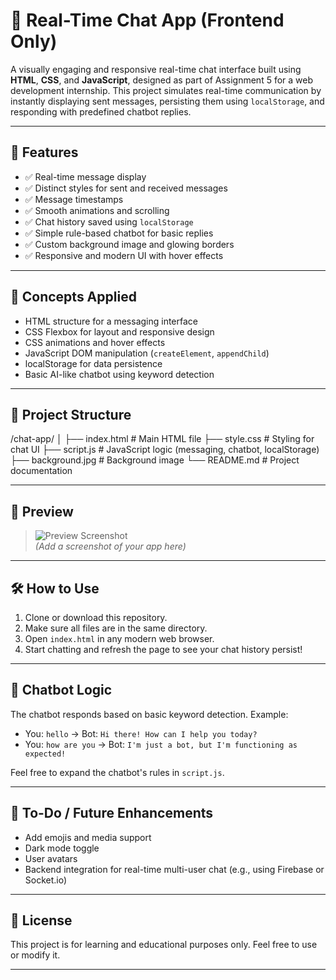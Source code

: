 # 💬 Real-Time Chat App (Frontend Only)

A visually engaging and responsive real-time chat interface built using **HTML**, **CSS**, and **JavaScript**, designed as part of Assignment 5 for a web development internship. This project simulates real-time communication by instantly displaying sent messages, persisting them using `localStorage`, and responding with predefined chatbot replies.

---

## 🚀 Features

- ✅ Real-time message display
- ✅ Distinct styles for sent and received messages
- ✅ Message timestamps
- ✅ Smooth animations and scrolling
- ✅ Chat history saved using `localStorage`
- ✅ Simple rule-based chatbot for basic replies
- ✅ Custom background image and glowing borders
- ✅ Responsive and modern UI with hover effects

---

## 🧠 Concepts Applied

- HTML structure for a messaging interface
- CSS Flexbox for layout and responsive design
- CSS animations and hover effects
- JavaScript DOM manipulation (`createElement`, `appendChild`)
- localStorage for data persistence
- Basic AI-like chatbot using keyword detection

---

## 📁 Project Structure

/chat-app/
│
├── index.html # Main HTML file
├── style.css # Styling for chat UI
├── script.js # JavaScript logic (messaging, chatbot, localStorage)
├── background.jpg # Background image
└── README.md # Project documentation


---

## 📸 Preview

> ![Preview Screenshot](preview.png)  
> *(Add a screenshot of your app here)*

---

## 🛠️ How to Use

1. Clone or download this repository.
2. Make sure all files are in the same directory.
3. Open `index.html` in any modern web browser.
4. Start chatting and refresh the page to see your chat history persist!

---

## 🤖 Chatbot Logic

The chatbot responds based on basic keyword detection. Example:
- You: `hello` → Bot: `Hi there! How can I help you today?`
- You: `how are you` → Bot: `I'm just a bot, but I'm functioning as expected!`

Feel free to expand the chatbot's rules in `script.js`.

---

## 📌 To-Do / Future Enhancements

- Add emojis and media support
- Dark mode toggle
- User avatars
- Backend integration for real-time multi-user chat (e.g., using Firebase or Socket.io)

---

## 📃 License

This project is for learning and educational purposes only. Feel free to use or modify it.

---

